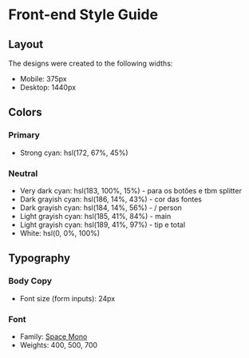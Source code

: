 # Front-end Style Guide

## Layout

The designs were created to the following widths:

- Mobile: 375px
- Desktop: 1440px

## Colors

### Primary

- Strong cyan: hsl(172, 67%, 45%)

### Neutral

- Very dark cyan: hsl(183, 100%, 15%) - para os botões e tbm splitter
- Dark grayish cyan: hsl(186, 14%, 43%) - cor das fontes
- Dark grayish cyan: hsl(184, 14%, 56%) - / person
- Light grayish cyan: hsl(185, 41%, 84%) - main
- Light grayish cyan: hsl(189, 41%, 97%) - tip e total
- White: hsl(0, 0%, 100%)

## Typography

### Body Copy

- Font size (form inputs): 24px

### Font

- Family: [Space Mono](https://fonts.google.com/specimen/Space+Mono)
- Weights: 400, 500, 700

